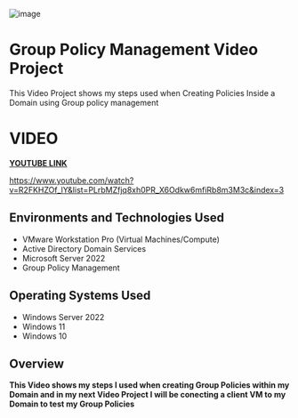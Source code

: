 <p align="center">
  
![image](https://github.com/user-attachments/assets/49e2d4ae-ea00-4c87-bc3b-54a4013fcc32)



</p>

<h1>Group Policy Management Video Project</h1>
This Video Project shows my steps used when Creating Policies Inside a Domain using Group policy management<br />

<h1> VIDEO </h1>

**[YOUTUBE LINK](https://youtu.be/R2FKHZOf_lY)**

https://www.youtube.com/watch?v=R2FKHZOf_lY&list=PLrbMZfjq8xh0PR_X6Odkw6mfiRb8m3M3c&index=3

<h2>Environments and Technologies Used</h2>

- VMware Workstation Pro (Virtual Machines/Compute)
- Active Directory Domain Services
- Microsoft Server 2022
- Group Policy Management

<h2>Operating Systems Used </h2>

- Windows Server 2022
- Windows 11
- Windows 10



<h2>Overview</h2>




**This Video shows my steps I used when creating Group Policies within my Domain and in my next Video Project I will be conecting a client VM to my Domain to test my Group Policies**







